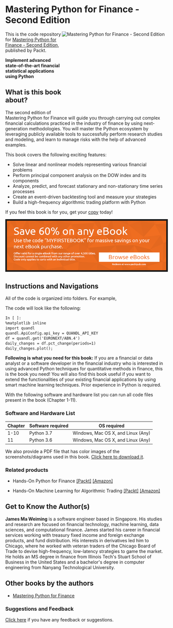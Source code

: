 # Mastering Python for Finance - Second Edition

<a href="https://www.packtpub.com/big-data-and-business-intelligence/mastering-python-finance-second-edition?utm_source=github&utm_medium=repository&utm_campaign=9781789346466"><img src="https://www.packtpub.com/sites/default/files/B11165.png" alt="Mastering Python for Finance - Second Edition" height="256px" align="right"></a>

This is the code repository for [Mastering Python for Finance - Second Edition](https://www.packtpub.com/big-data-and-business-intelligence/mastering-python-finance-second-edition?utm_source=github&utm_medium=repository&utm_campaign=9781789346466), published by Packt.

**Implement advanced state-of-the-art financial statistical applications using Python**

## What is this book about?
The second edition of Mastering Python for Finance will guide you through carrying out complex financial calculations practiced in the industry of finance by using next-generation methodologies. You will master the Python ecosystem by leveraging publicly available tools to successfully perform research studies and modeling, and learn to manage risks with the help of advanced examples.

This book covers the following exciting features: 
* Solve linear and nonlinear models representing various financial problems
* Perform principal component analysis on the DOW index and its components
* Analyze, predict, and forecast stationary and non-stationary time series processes
* Create an event-driven backtesting tool and measure your strategies
* Build a high-frequency algorithmic trading platform with Python

If you feel this book is for you, get your [copy](https://www.amazon.com/dp/1789346460) today!

<a href="https://www.packtpub.com/?utm_source=github&utm_medium=banner&utm_campaign=GitHubBanner"><img src="https://raw.githubusercontent.com/PacktPublishing/GitHub/master/GitHub.png" alt="https://www.packtpub.com/" border="5" /></a>

## Instructions and Navigations
All of the code is organized into folders. For example,

The code will look like the following:
```
In [ ]:
%matplotlib inline
import quandl
quandl.ApiConfig.api_key = QUANDL_API_KEY
df = quandl.get('EURONEXT/ABN.4')
daily_changes = df.pct_change(periods=1)
daily_changes.plot();
```

**Following is what you need for this book:**
If you are a financial or data analyst or a software developer in the financial industry who is interested in using advanced Python techniques for quantitative methods in finance, this is the book you need! You will also find this book useful if you want to extend the functionalities of your existing financial applications by using smart machine learning techniques. Prior experience in Python is required.

With the following software and hardware list you can run all code files present in the book (Chapter 1-11).

### Software and Hardware List

| Chapter  | Software required                   | OS required                        |
| -------- | ------------------------------------| -----------------------------------|
| 1-10     | Python 3.7                          | Windows, Mac OS X, and Linux (Any) |
| 11       | Python 3.6                          | Windows, Mac OS X, and Linux (Any) |

We also provide a PDF file that has color images of the screenshots/diagrams used in this book. [Click here to download it](https://www.packtpub.com/sites/default/files/downloads/9781789346466_ColorImages.pdf).


### Related products <Other books you may enjoy>
* Hands-On Python for Finance [[Packt]](https://www.packtpub.com/big-data-and-business-intelligence/hands-python-finance?utm_source=github&utm_medium=repository&utm_campaign=9781789346374) [[Amazon]](https://www.amazon.com/dp/1789346371)

* Hands-On Machine Learning for Algorithmic Trading [[Packt]](https://www.packtpub.com/big-data-and-business-intelligence/hands-machine-learning-algorithmic-trading?utm_source=github&utm_medium=repository&utm_campaign=9781789346411) [[Amazon]](https://www.amazon.com/dp/178934641X)

## Get to Know the Author(s)
**James Ma Weiming**
is a software engineer based in Singapore. His studies and research are
focused on financial technology, machine learning, data sciences, and computational
finance. James started his career in financial services working with treasury fixed income
and foreign exchange products, and fund distribution. His interests in derivatives led him
to Chicago, where he worked with veteran traders of the Chicago Board of Trade to devise
high-frequency, low-latency strategies to game the market. He holds an MS degree in
finance from Illinois Tech's Stuart School of Business in the United States and a bachelor's
degree in computer engineering from Nanyang Technological University.


## Other books by the authors
* [Mastering Python for Finance](https://prod.packtpub.com/in/big-data-and-business-intelligence/mastering-python-finance?utm_source=github&utm_medium=repository&utm_campaign=9781784394516)


### Suggestions and Feedback
[Click here](https://docs.google.com/forms/d/e/1FAIpQLSdy7dATC6QmEL81FIUuymZ0Wy9vH1jHkvpY57OiMeKGqib_Ow/viewform) if you have any feedback or suggestions.
